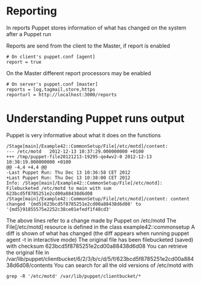 
# Reporting

  In reports Puppet stores information of what has changed on the system after a Puppet run

  Reports are send from the client to the Master, if report is enabled

    # On client's puppet.conf [agent]
    report = true

  On the Master different report processors may be enabled

    # On server's puppet.conf [master]
    reports = log,tagmail,store,https
    reporturl = http://localhost:3000/reports

# Understanding Puppet runs output

  Puppet is very informative about what it does on the functions

    /Stage[main]/Example42::CommonSetup/File[/etc/motd]/content:
    --- /etc/motd	2012-12-13 10:37:29.000000000 +0100
    +++ /tmp/puppet-file20121213-19295-qe4wv2-0	2012-12-13 10:38:19.000000000 +0100
    @@ -4,4 +4,4 @@
    -Last Puppet Run: Thu Dec 13 10:36:58 CET 2012
    +Last Puppet Run: Thu Dec 13 10:38:00 CET 2012
    Info: /Stage[main]/Example42::CommonSetup/File[/etc/motd]: Filebucketed /etc/motd to main with sum 623bcd5f8785251e2cd00a88438d6d08
    /Stage[main]/Example42::CommonSetup/File[/etc/motd]/content: content changed '{md5}623bcd5f8785251e2cd00a88438d6d08' to '{md5}91855575e2252c38ce01efedf1f48cd3'

  The above lines refer to a change made by Puppet on /etc/motd
  The File[/etc/motd] resource is defined in the class example42::commonsetup
  A diff is shown of what has changed (the diff appears when running puppet agent -t in interactive mode)
  The original file has been filebucketed (saved) with checksum 623bcd5f8785251e2cd00a88438d6d08
  You can retrieve the original file in /var/lib/puppet/clientbucket/6/2/3/b/c/d/5/f/623bcd5f8785251e2cd00a88438d6d08/contents
  You can search for all the old versions of /etc/motd with

    grep -R '/etc/motd' /var/lib/puppet/clientbucket/*


